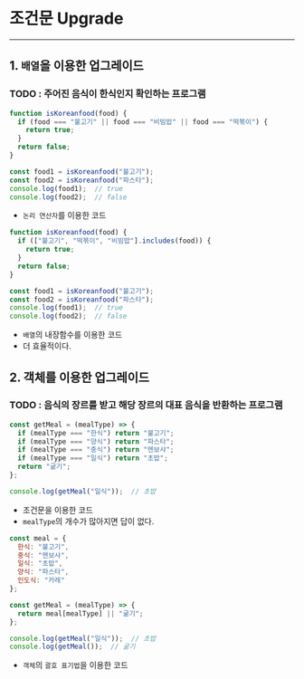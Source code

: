 # 조건문 Upgrade
---
## 1. `배열`을 이용한 업그레이드
### TODO : 주어진 음식이 한식인지 확인하는 프로그램
``` javascript
function isKoreanfood(food) {
  if (food === "불고기" || food === "비빔밥" || food === "떡볶이") {
    return true;
  }
  return false;
}

const food1 = isKoreanfood("불고기");
const food2 = isKoreanfood("파스타");
console.log(food1);  // true
console.log(food2);  // false
```
* `논리 연산자`를 이용한 코드
``` javascript
function isKoreanfood(food) {
  if (["불고기", "떡볶이", "비빔밥"].includes(food)) {
    return true;
  }
  return false;
}

const food1 = isKoreanfood("불고기");
const food2 = isKoreanfood("파스타");
console.log(food1);  // true
console.log(food2);  // false
```
* `배열`의 내장함수를 이용한 코드
* 더 효율적이다.

## 2. 객체를 이용한 업그레이드
### TODO : 음식의 장르를 받고 해당 장르의 대표 음식을 반환하는 프로그램
``` javascript
const getMeal = (mealType) => {
  if (mealType === "한식") return "불고기";
  if (mealType === "양식") return "파스타";
  if (mealType === "중식") return "멘보샤";
  if (mealType === "일식") return "초밥";
  return "굶기";
};

console.log(getMeal("일식"));  // 초밥
```
* 조건문을 이용한 코드
* `mealType`의 개수가 많아지면 답이 없다.
``` javascript
const meal = {
  한식: "불고기",
  중식: "멘보샤",
  일식: "초밥",
  양식: "파스타",
  인도식: "카레"
};

const getMeal = (mealType) => {
  return meal[mealType] || "굶기";
};

console.log(getMeal("일식"));  // 초밥
console.log(getMeal());  // 굶기
```
* `객체`의 `괄호 표기법`을 이용한 코드







